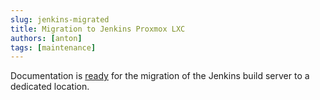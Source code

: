 ```yaml
---
slug: jenkins-migrated
title: Migration to Jenkins Proxmox LXC
authors: [anton]
tags: [maintenance]
---
```


Documentation is [ready](/docs/recipe-book/jenkins/migration_to_lxc)
for the migration of the Jenkins build server to a dedicated location.
